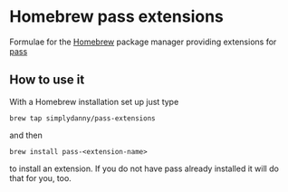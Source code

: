 # Homebrew pass extensions

Formulae for the [Homebrew](https://brew.sh) package manager providing extensions for [pass](https://passwordstore.org)

## How to use it

With a Homebrew installation set up just type

    brew tap simplydanny/pass-extensions

and then

    brew install pass-<extension-name>

to install an extension. If you do not have pass already installed it will do that for you, too.
